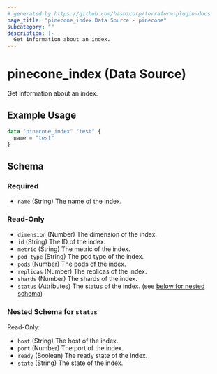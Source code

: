 ```yaml
---
# generated by https://github.com/hashicorp/terraform-plugin-docs
page_title: "pinecone_index Data Source - pinecone"
subcategory: ""
description: |-
  Get information about an index.
---
```


# pinecone_index (Data Source)

Get information about an index.

## Example Usage

```terraform
data "pinecone_index" "test" {
  name = "test"
}
```

<!-- schema generated by tfplugindocs -->
## Schema

### Required

- `name` (String) The name of the index.

### Read-Only

- `dimension` (Number) The dimension of the index.
- `id` (String) The ID of the index.
- `metric` (String) The metric of the index.
- `pod_type` (String) The pod type of the index.
- `pods` (Number) The pods of the index.
- `replicas` (Number) The replicas of the index.
- `shards` (Number) The shards of the index.
- `status` (Attributes) The status of the index. (see [below for nested schema](#nestedatt--status))

<a id="nestedatt--status"></a>
### Nested Schema for `status`

Read-Only:

- `host` (String) The host of the index.
- `port` (Number) The port of the index.
- `ready` (Boolean) The ready state of the index.
- `state` (String) The state of the index.


